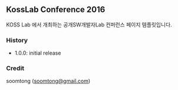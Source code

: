 ## KossLab Conference 2016 

KOSS Lab 에서 개최하는 공개SW개발자Lab 컨퍼런스 페이지 템플릿입니다.

### History

- 1.0.0: initial release

### Credit

soomtong (soomtong@gmail.com)